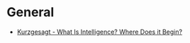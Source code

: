 # General

- [Kurzgesagt - What Is Intelligence? Where Does it Begin?](https://www.youtube.com/watch?v=ck4RGeoHFko)
